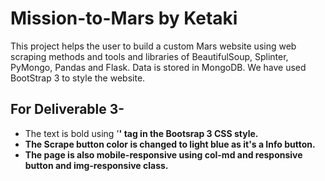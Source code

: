 # Mission-to-Mars by Ketaki
This project helps the user to build a custom Mars website using web scraping methods and tools and libraries of BeautifulSoup, Splinter, PyMongo, Pandas and Flask. Data is stored in MongoDB. We have used BootStrap 3 to style the website.
## For Deliverable 3- 
- The text is bold using '<strong>' tag in the Bootsrap 3 CSS style.
- The Scrape button color is changed to light blue as it's a Info button.
- The page is also  mobile-responsive using col-md and responsive button and **img-responsive** class.
  

